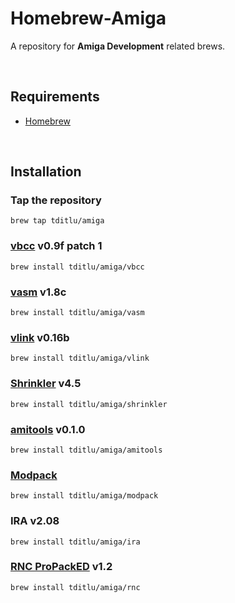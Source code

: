 Homebrew-Amiga
==============

A repository for **Amiga Development** related brews.

 

Requirements
------------

* [Homebrew](https://github.com/mxcl/homebrew)

 

Installation
------------

### Tap the repository

~~~~~~~~~~~~~~~~~~~~~~~~~~~~~~~~~~~~~~~~~~~~~~~~~~~~~~~~~~~~~~~~~~~~~~~~~~~~~~~~
brew tap tditlu/amiga
~~~~~~~~~~~~~~~~~~~~~~~~~~~~~~~~~~~~~~~~~~~~~~~~~~~~~~~~~~~~~~~~~~~~~~~~~~~~~~~~

### [vbcc](http://sun.hasenbraten.de/vbcc/) v0.9f patch 1

~~~~~~~~~~~~~~~~~~~~~~~~~~~~~~~~~~~~~~~~~~~~~~~~~~~~~~~~~~~~~~~~~~~~~~~~~~~~~~~~
brew install tditlu/amiga/vbcc
~~~~~~~~~~~~~~~~~~~~~~~~~~~~~~~~~~~~~~~~~~~~~~~~~~~~~~~~~~~~~~~~~~~~~~~~~~~~~~~~

### [vasm](http://sun.hasenbraten.de/vasm/) v1.8c

~~~~~~~~~~~~~~~~~~~~~~~~~~~~~~~~~~~~~~~~~~~~~~~~~~~~~~~~~~~~~~~~~~~~~~~~~~~~~~~~
brew install tditlu/amiga/vasm
~~~~~~~~~~~~~~~~~~~~~~~~~~~~~~~~~~~~~~~~~~~~~~~~~~~~~~~~~~~~~~~~~~~~~~~~~~~~~~~~

### [vlink](http://sun.hasenbraten.de/vlink/) v0.16b

~~~~~~~~~~~~~~~~~~~~~~~~~~~~~~~~~~~~~~~~~~~~~~~~~~~~~~~~~~~~~~~~~~~~~~~~~~~~~~~~
brew install tditlu/amiga/vlink
~~~~~~~~~~~~~~~~~~~~~~~~~~~~~~~~~~~~~~~~~~~~~~~~~~~~~~~~~~~~~~~~~~~~~~~~~~~~~~~~

### [Shrinkler](https://github.com/askeksa/Shrinkler) v4.5

~~~~~~~~~~~~~~~~~~~~~~~~~~~~~~~~~~~~~~~~~~~~~~~~~~~~~~~~~~~~~~~~~~~~~~~~~~~~~~~~
brew install tditlu/amiga/shrinkler
~~~~~~~~~~~~~~~~~~~~~~~~~~~~~~~~~~~~~~~~~~~~~~~~~~~~~~~~~~~~~~~~~~~~~~~~~~~~~~~~

### [amitools](https://github.com/cnvogelg/amitools) v0.1.0

~~~~~~~~~~~~~~~~~~~~~~~~~~~~~~~~~~~~~~~~~~~~~~~~~~~~~~~~~~~~~~~~~~~~~~~~~~~~~~~~
brew install tditlu/amiga/amitools
~~~~~~~~~~~~~~~~~~~~~~~~~~~~~~~~~~~~~~~~~~~~~~~~~~~~~~~~~~~~~~~~~~~~~~~~~~~~~~~~

### [Modpack](https://github.com/amigadev/modpack)

~~~~~~~~~~~~~~~~~~~~~~~~~~~~~~~~~~~~~~~~~~~~~~~~~~~~~~~~~~~~~~~~~~~~~~~~~~~~~~~~
brew install tditlu/amiga/modpack
~~~~~~~~~~~~~~~~~~~~~~~~~~~~~~~~~~~~~~~~~~~~~~~~~~~~~~~~~~~~~~~~~~~~~~~~~~~~~~~~

### IRA v2.08

~~~~~~~~~~~~~~~~~~~~~~~~~~~~~~~~~~~~~~~~~~~~~~~~~~~~~~~~~~~~~~~~~~~~~~~~~~~~~~~~
brew install tditlu/amiga/ira
~~~~~~~~~~~~~~~~~~~~~~~~~~~~~~~~~~~~~~~~~~~~~~~~~~~~~~~~~~~~~~~~~~~~~~~~~~~~~~~~


### [RNC ProPackED](https://github.com/lab313ru/rnc_propack_source) v1.2

~~~~~~~~~~~~~~~~~~~~~~~~~~~~~~~~~~~~~~~~~~~~~~~~~~~~~~~~~~~~~~~~~~~~~~~~~~~~~~~~
brew install tditlu/amiga/rnc
~~~~~~~~~~~~~~~~~~~~~~~~~~~~~~~~~~~~~~~~~~~~~~~~~~~~~~~~~~~~~~~~~~~~~~~~~~~~~~~~

